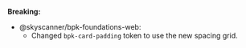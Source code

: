**Breaking:**

- @skyscanner/bpk-foundations-web:
  - Changed `bpk-card-padding` token to use the new spacing grid.